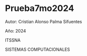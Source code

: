 # Prueba7mo2024

Autor: Cristian Alonso Palma Sifuentes

Año: 2024

ITSSNA

SISTEMAS COMPUTACIONALES
